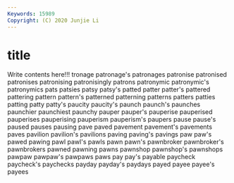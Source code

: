 ```yaml
---
Keywords: 15989
Copyright: (C) 2020 Junjie Li
---
```


# title

Write contents here!!!
tronage 
patronage's 
patronages 
patronise 
patronised 
patronises 
patronising 
patronisingly 
patrons
patronymic 
patronymic's 
patronymics 
pats 
patsies 
patsy 
patsy's 
patted 
patter 
patter's
pattered 
pattering 
pattern 
pattern's 
patterned 
patterning 
patterns 
patters 
patties 
patting
patty 
patty's 
paucity 
paucity's 
paunch 
paunch's 
paunches 
paunchier 
paunchiest 
paunchy
pauper 
pauper's 
pauperise 
pauperised 
pauperises 
pauperising 
pauperism 
pauperism's 
paupers 
pause
pause's 
paused 
pauses 
pausing 
pave 
paved 
pavement 
pavement's 
pavements 
paves
pavilion 
pavilion's 
pavilions 
paving 
paving's 
pavings 
paw 
paw's 
pawed 
pawing
pawl 
pawl's 
pawls 
pawn 
pawn's 
pawnbroker 
pawnbroker's 
pawnbrokers 
pawned 
pawning
pawns 
pawnshop 
pawnshop's 
pawnshops 
pawpaw 
pawpaw's 
pawpaws 
paws 
pay 
pay's
payable 
paycheck 
paycheck's 
paychecks 
payday 
payday's 
paydays 
payed 
payee 
payee's
payees 
